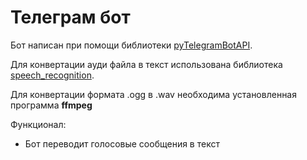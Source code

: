# Телеграм бот
Бот написан при помощи библиотеки [pyTelegramBotAPI](https://pypi.org/project/pyTelegramBotAPI/).

Для конвертации ауди файла в текст использована библиотека [speech_recognition](https://pypi.org/project/SpeechRecognition/).

Для конвертации формата .ogg в .wav необходима установленная программа **ffmpeg**

Функционал:
+ Бот переводит голосовые сообщения в текст

